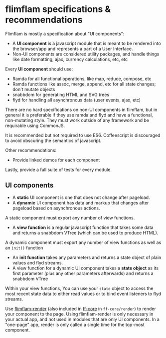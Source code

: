 # flimflam specifications & recommendations

Flimflam is mostly a specification about "UI components":

- A **UI component** is a javascript module that is meant to be rendered into the browser/app and represents a part of a User Interface.
- Non-UI components are considered utility packages, and handle things like date formatting, ajax, currency calculations, etc, etc

Every **UI component** should use:

- Ramda for all functional operations, like map, reduce, compose, etc
- Ramda functions like assoc, merge, append, etc for all state changes; don't mutate objects
- snabbdom for generating HTML and SVG trees
- flyd for handling all asynchronous data (user events, ajax, etc)

There are no hard specifications on non-UI components in flimflam, but in general it is preferable if they use ramda and flyd and have a functional, non-mutating style. They must work outside of any framework and be requirable using CommonJS.

It is recommended but not required to use ES6. Coffeescript is discouraged to avoid obscuring the semantics of javascript.

Other recommendations:
- Provide linked demos for each component

Lastly, provide a full suite of tests for every module.

## UI components

- A **static** UI component is one that does not change after pageload.
- A **dynamic** UI component has data and markup that changes after pageload based on asynchronous actions.

A static component must export any number of view functions.

- A **view function** is a regular javascript function that takes some data and returns a snabbdom VTree (which can be used to produce HTML).

A dynamic component must export any number of view functions as well as an `init()` function

- An **init function** takes any parameters and returns a state object of plain values and flyd streams.
- A view function for a dynamic UI component takes a **state object** as its first parameter (plus any other parameters afterwards) and returns a snabbdom VTree

Within your view functions, You can use your `state` object to access the most recent state data to either read values or to bind event listeners to flyd streams.

Use [flimflam-render](https://github.com/jayrbolton/flimflam-render) (also included in [ff-core](https://github.com/flimflamjs/ff-core) in `ff-core/render`) to render your component to the page. Using flimflam-render is only necessary in your actual app, and not used in modules that are only UI components. In a "one-page" app, render is only called a single time for the top-most component.

